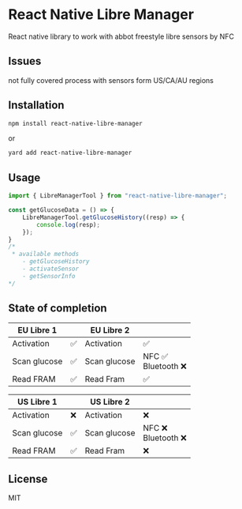# React Native Libre Manager

React native library to work with abbot freestyle libre sensors by NFC

## Issues

not fully covered process with sensors form US/CA/AU regions

## Installation

```sh
npm install react-native-libre-manager
```
or
```sh
yard add react-native-libre-manager
```

## Usage

```js
import { LibreManagerTool } from "react-native-libre-manager";

const getGlucoseData = () => {
    LibreManagerTool.getGlucoseHistory((resp) => {
        console.log(resp);
    });
}
/*
 * available methods
    - getGlucoseHistory
    - activateSensor
    - getSensorInfo
*/
```

## State of completion

|  EU Libre 1  |  | EU Libre 2 |               |
| ------------|--------------|--------------|--------------------|
| Activation  | ✅            | Activation   | ✅ |
| Scan glucose | ✅            | Scan glucose | NFC ✅ <br/>Bluetooth ❌ |  
| Read FRAM   | ✅            | Read Fram    | ✅                  |

|  US Libre 1  |  |  US Libre 2  |               |
| ------------ | ----------- | ------------ |------------------|
| Activation  | ❌  |   Activation| ❌                |
| Scan glucose | ✅  |  Scan glucose  | NFC ❌<br/>Bluetooth ❌ |  
| Read FRAM   |  ✅ |  Read Fram  | ❌                |

## License
MIT

